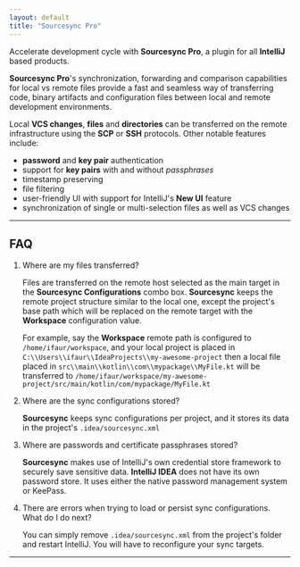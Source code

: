 ```yaml
---
layout: default
title: "Sourcesync Pro"
---
```


Accelerate development cycle with **Sourcesync Pro**, a plugin for all **IntelliJ** based products.

**Sourcesync Pro**'s synchronization, forwarding and comparison capabilities for local vs remote files provide a fast and seamless way of transferring code, binary artifacts and configuration files between local and remote development environments.

Local **VCS changes**, **files** and **directories** can be transferred on the remote infrastructure using the **SCP** or **SSH** protocols.
Other notable features include:

* **password** and **key pair** authentication
* support for **key pairs** with and without *passphrases*
* timestamp preserving
* file filtering
* user-friendly UI with support for IntelliJ's **New UI** feature
* synchronization of single or multi-selection files as well as VCS changes

---

## FAQ

1. Where are my files transferred?

   Files are transferred on the remote host selected as the main target in the **Sourcesync Configurations** combo box. **Sourcesync** keeps the remote project structure similar
   to the local one, except the project's base path which will be replaced on the remote target with the **Workspace** configuration value.

   For example, say the **Workspace** remote path is configured to `/home/ifaur/workspace`, and your local project is placed in `C:\\Users\\ifaur\\IdeaProjects\\my-awesome-project`
   then a local file placed in `src\\main\\kotlin\\com\\mypackage\\MyFile.kt` will be transferred to `/home/ifaur/workspace/my-awesome-project/src/main/kotlin/com/mypackage/MyFile.kt`

2. Where are the sync configurations stored?

   **Sourcesync** keeps sync configurations per project, and it stores its data in the project's `.idea/sourcesync.xml`

3. Where are passwords and certificate passphrases stored?

   **Sourcesync** makes use of IntelliJ's own credential store framework to securely save sensitive data. **IntelliJ IDEA** does not have its own password store. It uses either the native password management system or KeePass.

4. There are errors when trying to load or persist sync configurations. What do I do next?

   You can simply remove `.idea/sourcesync.xml` from the project's folder and restart IntelliJ. You will have to reconfigure your sync targets.

---
